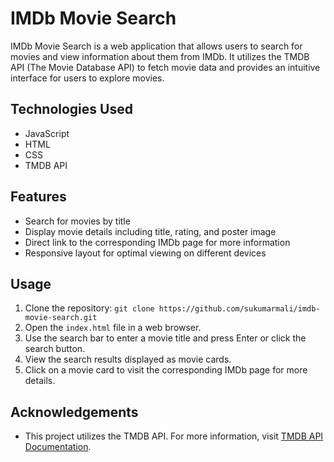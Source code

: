 # IMDb Movie Search

IMDb Movie Search is a web application that allows users to search for movies and view information about them from IMDb. It utilizes the TMDB API (The Movie Database API) to fetch movie data and provides an intuitive interface for users to explore movies.

## Technologies Used

- JavaScript
- HTML
- CSS
- TMDB API

## Features

- Search for movies by title
- Display movie details including title, rating, and poster image
- Direct link to the corresponding IMDb page for more information
- Responsive layout for optimal viewing on different devices

## Usage

1. Clone the repository: `git clone https://github.com/sukumarmali/imdb-movie-search.git`
2. Open the `index.html` file in a web browser.
3. Use the search bar to enter a movie title and press Enter or click the search button.
4. View the search results displayed as movie cards.
5. Click on a movie card to visit the corresponding IMDb page for more details.

## Acknowledgements

- This project utilizes the TMDB API. For more information, visit [TMDB API Documentation](https://developers.themoviedb.org/3).

